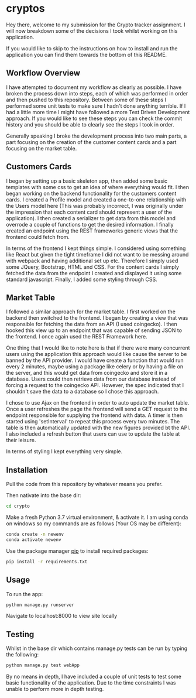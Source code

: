# cryptos

Hey there, welcome to my submission for the Crypto tracker assignment. I will now breakdown some of the decisions I took whilst working on this application. 

If you would like to skip to the instructions on how to install and run the application you can find them towards the bottom of this README. 

## Workflow Overview

I have attempted to document my workflow as clearly as possible. I have broken the process down into steps, each of which was performed in order and then pushed to this repository. Between some of these steps I performed some unit tests to make sure I hadn't done anything terrible. If I had a little more time I might have followed a more Test Driven Development approach. If you would like to see these steps you can check the commit history and you should be able to clearly see the steps I took in order. 

Generally speaking I broke the development process into two main parts, a part focusing on the creation of the customer content cards and a part focusing on the market table.

## Customers Cards 

I began by setting up a basic skeleton app, then added some basic templates with some css to get an idea of where everything would fit. I then began working on the backend functionality for the customers content cards. I created a Profile model and created a one-to-one relationship with the Users model here (This was probably incorrect, I was originally under the impression that each content card should represent a user of the application). I then created a serializer to get data from this model and overrode a couple of functions to get the desired information. I finally created an endpoint using the REST frameworks generic views that the frontend could fetch from. 

In terms of the frontend I kept things simple. I considered using something like React but given the tight timeframe I did not want to be messing around with webpack and having additional set up etc. Therefore I simply used some JQuery, Bootstrap, HTML and CSS. For the content cards I simply fetched the data from the endpoint I created and displayed it using some standard javascript. Finally, I added some styling through CSS.  


## Market Table

I followed a similar approach for the market table. I first worked on the backend then switched to the frontend. I began by creating a view that was responsible for fetching the data from an API (I used coingecko). I then hooked this view up to an endpoint that was capable of sending JSON to the frontend. I once again used the REST Framework here.

One thing that I would like to note here is that if there were many concurrent users using the application this approach would like cause the server to be banned by the API provider. I would have create a function that would run every 2 minutes, maybe using a package like celery or by having a file on the server, and this would get data from coingecko and store it in a database. Users could then retrieve data from our database instead of forcing a request to the coingecko API. However, the spec indicated that I shouldn't save the data to a database so I chose this approach.  

I chose to use Ajax on the frontend in order to auto update the market table. Once a user refreshes the page the frontend will send a GET request to the endpoint responsible for supplying the frontend with data. A timer is then started using 'setInterval' to repeat this process every two minutes. The table is then automatically updated with the new figures provided bt the API. I also included a refresh button that users can use to update the table at their leisure. 

In terms of styling I kept everything very simple.

## Installation

Pull the code from this repository by whatever means you prefer.

Then nativate into the base dir:

```bash
cd crypto
```

Make a fresh Python 3.7 virtual environment, & activate it. I am using conda on windows so my commands are as follows (Your OS may be different):

```bash
conda create -n newenv
conda activate newenv
```

Use the package manager [pip](https://pip.pypa.io/en/stable/) to install required packages:

```bash
pip install -r requirements.txt
```

## Usage

To run the app: 

```bash
python manage.py runserver
```

Navigate to localhost:8000 to view site locally

## Testing

Whilst in the base dir which contains manage.py tests can be run by typing the following:

```bash
python manage.py test webApp
```

By no means in depth, I have included a couple of unit tests to test some basic functionality of the application. Due to the time constraints I was unable to perform more in depth testing. 

